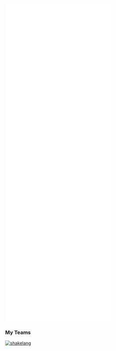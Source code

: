 ![](./github-metrics.svg)

### My Teams

[![shakelang][projects/shakelang/avatar]][projects/shakelang/github]

<!-- Member  Avatars: -->

[projects/shakelang/avatar]: https://github.com/shakelang.png?size=40

<!-- Member GitHub accounts -->

[projects/shakelang/github]: https://github.com/shakelang/
